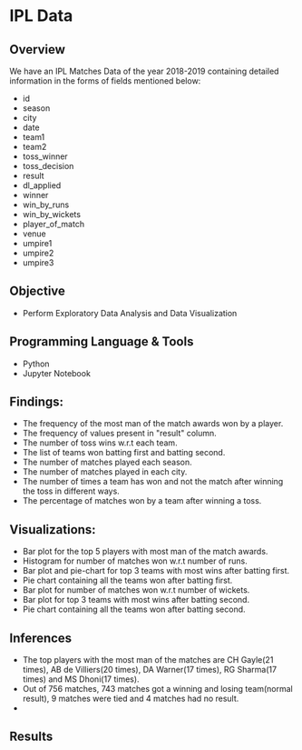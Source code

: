# IPL Data 

## Overview

We have an IPL Matches Data of the year 2018-2019 containing detailed information in the forms of fields mentioned below: 

- id	
- season	
- city	
- date	
- team1	
- team2	
- toss_winner	
- toss_decision	
- result	
- dl_applied	
- winner	
- win_by_runs	
- win_by_wickets	
- player_of_match	
- venue	
- umpire1	
- umpire2	
- umpire3


## Objective
- Perform Exploratory Data Analysis and Data Visualization

## Programming Language & Tools
- Python 
- Jupyter Notebook

## Findings:
- The frequency of the most man of the match awards won by a player.
- The frequency of values present in "result" column.
- The number of toss wins w.r.t each team.
- The list of teams won batting first and batting second. 
- The number of matches played each season.
- The number of matches played in each city. 
- The number of times a team has won and not the match after winning the toss in different ways.
- The percentage of matches won by a team after winning a toss.


## Visualizations:
- Bar plot for the top 5 players with most man of the match awards.
- Histogram for number of matches won w.r.t number of runs.
- Bar plot and pie-chart for top 3 teams with most wins after batting first. 
- Pie chart containing all the teams won after batting first.
- Bar plot for number of matches won w.r.t number of wickets.
- Bar plot for top 3 teams with most wins after batting second.
- Pie chart containing all the teams won after batting second. 


## Inferences
- The top players with the most man of the matches are CH Gayle(21 times), AB de Villiers(20 times), DA Warner(17 times), RG Sharma(17 times) and MS Dhoni(17 times).
- Out of 756 matches, 743 matches got a winning and losing team(normal result), 9 matches were tied and 4 matches had no result.
- 


## Results

